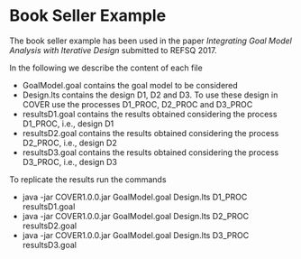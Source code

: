 # Book Seller Example

The book seller example has been used in the paper *Integrating Goal Model Analysis with Iterative Design* submitted to REFSQ 2017.

In the following we describe the content of each file

- GoalModel.goal contains the goal model to be considered
- Design.lts contains the design D1, D2 and D3. To use these design in COVER use the processes D1_PROC, D2_PROC and D3_PROC
- resultsD1.goal contains the results obtained considering the process D1_PROC, i.e., design D1
- resultsD2.goal contains the results obtained considering the process D2_PROC, i.e., design D2
- resultsD3.goal contains the results obtained considering the process D3_PROC, i.e., design D3


To replicate the results run the commands

- java -jar COVER1.0.0.jar GoalModel.goal Design.lts D1_PROC resultsD1.goal
- java -jar COVER1.0.0.jar GoalModel.goal Design.lts D2_PROC resultsD2.goal
- java -jar COVER1.0.0.jar GoalModel.goal Design.lts D3_PROC resultsD3.goal
